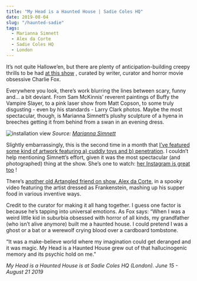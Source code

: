 ```yaml
---
title: "My Head is a Haunted House | Sadie Coles HQ"
date: 2019-08-04
slug: "/haunted-sadie"
tags:
  - Marianna Simnett
  - Alex da Corte
  - Sadie Coles HQ
  - London
---
```


It’s not quite Hallowe’en, but there are plenty of anticipation-building creepy thrills to be had [at this show](https://www.sadiecoles.com/exhibitions/713/press_release_text/) , curated by writer, curator and horror movie obsessive Charlie Fox.

Everywhere you look, there’s work blurring the lines between scary, funny and… a bit deviant. From Sam McKinnis’ reverent paintings of Buffy the Vampire Slayer, to a pink laser show from Matt Copson, to some truly disgusting - even by his standards - Larry Clark photos. Maybe the most spectacular, though, is Marianna Simnett’s plushy sculpture of a hyena in breeches getting it from behind from a swan in an evening dress.

![installation view](/haunted-sadie-1.jpg)
*Source: [Marianna Simnett](https://twitter.com/mariannasimnett?lang=en)*

Slightly embarrassingly, this is the second time in a month that [I’ve featured some kind of artwork featuring a) cuddly toys and b) penetration](http://artangled.com/2019/06/23/juliano-de-carlo/). I couldn’t help mentioning Simnett’s effort, given it was the most spectacular (and photographed) thing at the show. She’s one to watch:  [her Instagram is great too](https://www.instagram.com/mariannasimnett/?hl=en) !

There’s [another old Artangled friend on show, Alex da Corte](http://artangled.com/2018/03/18/pichlkostner-josh-lilley/), in a spooky video featuring the artist dressed as Frankenstein, mashing up his supper food in various inventive ways.

Credit to the curator for making it all hang together. I guess one factor is because he’s tapping into universal emotions. As Fox says: “When I was a weird little kid in suburbia obsessed with horror of all kinds, my grandfather (who isn’t alive anymore) built me a haunted house. I could pretend I was a ghost or a bat or a werewolf crying blood over a cardboard tombstone.

“It was a make-believe world where my imagination could get deranged and it was magic. My Head is a Haunted House grew out of that hallucinogenic memory and its psychic hold on me.”

*My Head is a Haunted House is at Sadie Coles HQ (London). June 15 - August 21 2019*
